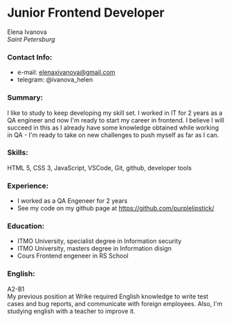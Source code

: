 # Junior Frontend Developer
Elena Ivanova  
*Saint Petersburg*

### Contact Info:
* e-mail: elenaxivanova@gmail.com
* telegram: @ivanova_helen

### Summary:
I like to study to keep developing my skill set. I worked in IT for 2 years as a QA engineer and now I'm ready to start my career in frontend. I believe I will succeed in this as I already have some knowledge obtained while working in QA - I'm ready to take on new challenges to push myself as far as I can. 

### Skills: 
HTML 5, CSS 3, JavaScript, VSCode, Git, github, developer tools

### Experience:
* I worked as a QA Engeneer for 2 years
* See my code on my github page at https://github.com/purplelipstick/

### Education:
* ITMO University, specialist degree in Information security 
* ITMO University, masters degree in Information disign 
* Cours Frontend engeneer in RS School 

### English: 
A2-B1  
My previous position at Wrike required English knowledge to write test cases and bug reports, and communicate with foreign employees. 
Also, I'm studying english with a teacher to improve it.
